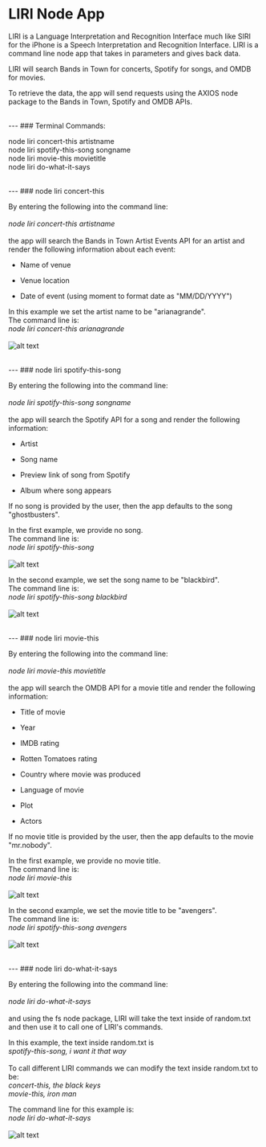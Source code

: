 # LIRI Node App

LIRI is a Language Interpretation and Recognition Interface much like SIRI for the iPhone is a Speech Interpretation and Recognition Interface. LIRI is a command line node app that takes in parameters and gives back data.

LIRI will search Bands in Town for concerts, Spotify for songs, and OMDB for movies.

To retrieve the data, the app will send requests using the AXIOS node package to the Bands in Town, Spotify and OMDB APIs.

<br>
---
### Terminal Commands:

node liri concert-this artistname
<br>
node liri spotify-this-song songname
<br>
node liri movie-this movietitle
<br> 
node liri do-what-it-says

<br>
---
### node liri concert-this

By entering the following into the command line:
<br></br>
*node liri concert-this artistname*
<br></br>
the app will search the Bands in Town Artist Events API for an artist and render the following information about each event:

* Name of venue

* Venue location

* Date of event (using moment to format date as "MM/DD/YYYY")

In this example we set the artist name to be "arianagrande".
<br>
The command line is:
<br>
*node liri concert-this arianagrande*
<br></br>
![alt text](https://raw.githubusercontent.com/makicoding/LIRI-Node-App/master/screenshots/liri_screenshot_01.png)

<br>
---
### node liri spotify-this-song

By entering the following into the command line:
<br></br>
*node liri spotify-this-song songname*
<br></br>
the app will search the Spotify API for a song and render the following information:

* Artist

* Song name

* Preview link of song from Spotify

* Album where song appears 

If no song is provided by the user, then the app defaults to the song "ghostbusters".

In the first example,  we provide no song.
<br>
The command line is:
<br>
*node liri spotify-this-song*
<br></br>
![alt text](https://raw.githubusercontent.com/makicoding/LIRI-Node-App/master/screenshots/liri_screenshot_02.png)

In the second example,  we set the song name to be "blackbird".
<br>
The command line is:
<br>
*node liri spotify-this-song blackbird*
<br></br>
![alt text](https://raw.githubusercontent.com/makicoding/LIRI-Node-App/master/screenshots/liri_screenshot_03.png)

<br>
---
### node liri movie-this

By entering the following into the command line:
<br></br>
*node liri movie-this movietitle*
<br></br>
the app will search the OMDB API for a movie title and render the following information:

* Title of movie

* Year

* IMDB rating

* Rotten Tomatoes rating

* Country where movie was produced

* Language of movie

* Plot

* Actors 

If no movie title is provided by the user, then the app defaults to the movie "mr.nobody".

In the first example,  we provide no movie title.
<br>
The command line is:
<br>
*node liri movie-this*
<br></br>
![alt text](https://raw.githubusercontent.com/makicoding/LIRI-Node-App/master/screenshots/liri_screenshot_04.png)

In the second example,  we set the movie title to be "avengers".
<br>
The command line is:
<br>
*node liri spotify-this-song avengers*
<br></br>
![alt text](https://raw.githubusercontent.com/makicoding/LIRI-Node-App/master/screenshots/liri_screenshot_05.png)

<br>
---
### node liri do-what-it-says

By entering the following into the command line:
<br></br>
*node liri do-what-it-says*
<br></br>
and using the fs node package, LIRI will take the text inside of random.txt and then use it to call one of LIRI's commands.

In this example, the text inside random.txt is 
<br>
*spotify-this-song, i want it that way*  
<br>
To call different LIRI commands we can modify the text inside random.txt to be:
<br>
*concert-this, the black keys*
<br>
*movie-this, iron man*


The command line for this example is:
<br>
*node liri do-what-it-says*
<br></br>
![alt text](https://raw.githubusercontent.com/makicoding/LIRI-Node-App/master/screenshots/liri_screenshot_06.png)
<br>